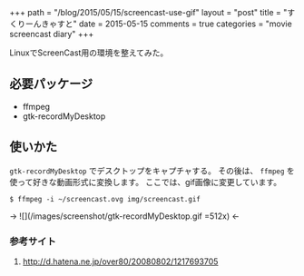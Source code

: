+++
path = "/blog/2015/05/15/screencast-use-gif"
layout = "post"
title = "すくりーんきゃすと"
date = 2015-05-15
comments = true
categories = "movie screencast diary"
+++

LinuxでScreenCast用の環境を整えてみた。

## 必要パッケージ

* ffmpeg
* gtk-recordMyDesktop

## 使いかた

`gtk-recordMyDesktop` でデスクトップをキャプチャする。
その後は、 `ffmpeg` を使って好きな動画形式に変換します。
ここでは、gif画像に変更しています。

```
$ ffmpeg -i ~/screencast.ovg img/screencast.gif
```

-> ![](/images/screenshot/gtk-recordMyDesktop.gif =512x) <-

### 参考サイト
1. http://d.hatena.ne.jp/over80/20080802/1217693705

